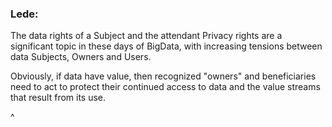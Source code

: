 ### Lede:

The data rights of a Subject and the attendant Privacy rights are a significant topic in these days of BigData, with increasing tensions between data Subjects, Owners and Users.

Obviously, if data have value, then recognized "owners" and beneficiaries need to act to protect their continued access to data and the value streams that result from its use.

^
